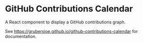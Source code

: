 # GitHub Contributions Calendar

A React component to display a GitHub contributions graph.

See https://grubersjoe.github.io/github-contributions-calendar for documentation.
